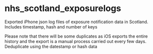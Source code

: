 # nhs_scotland_exposurelogs
Exported iPhone json log files of exposure notification data in Scotland. Includes timestamp, hash and number of keys

Please note that there will be some duplicates as iOS exports the entire history and the export is a manual process carried out every few days. Deduplicate using the datestamp or hash data

